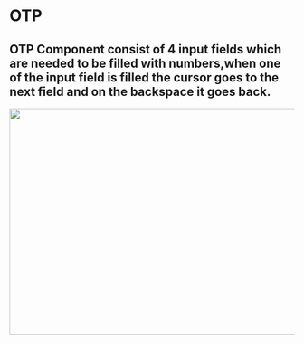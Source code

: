 # OTP
<h2>OTP Component consist of 4 input fields which are needed to be filled with numbers,when one of the input field is filled the cursor goes to the next field and on the backspace it goes back.</h2>
<p align="center"><img src="https://github.com/user-attachments/assets/16eafffb-cd8e-490f-945a-9a2469c9ce75" width="650" height="400"></p>
